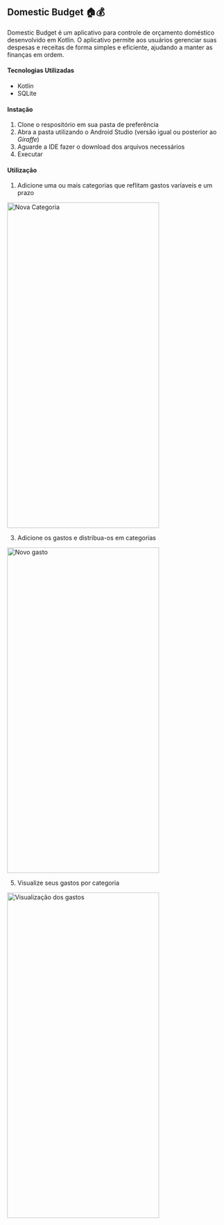 ## Domestic Budget 🏠💰
Domestic Budget é um aplicativo para controle de orçamento doméstico desenvolvido em Kotlin. O aplicativo permite aos usuários gerenciar suas despesas e receitas de forma simples e eficiente, ajudando a manter as finanças em ordem.

#### Tecnologias Utilizadas
- Kotlin
- SQLite 

#### Instação
1. Clone o respositório em sua pasta de preferência
2. Abra a pasta utilizando o Android Studio (versão igual ou posterior ao *Giraffe*)
3. Aguarde a IDE fazer o download dos arquivos necessários
4. Executar

#### Utilização

1. Adicione uma ou mais categorias que reflitam gastos varíaveis e um prazo
<img src="https://github.com/user-attachments/assets/e02f8d62-2c89-43b6-af57-208a42c4ad6a" alt="Nova Categoria" width="350" height="750">

3. Adicione os gastos e distribua-os em categorias
<img src="https://github.com/user-attachments/assets/aba078d9-8d4a-4b82-82c4-86626d9adf8e" alt="Novo gasto" width="350" height="750">

5. Visualize seus gastos por categoria
<img src="https://github.com/user-attachments/assets/383acd9e-6753-4cf1-8efd-ae7abf113ae0" alt="Visualização dos gastos" width="350" height="750">
